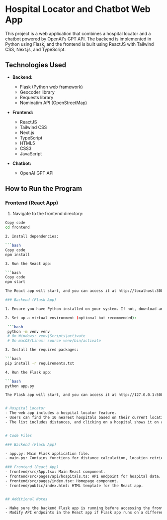 # Hospital Locator and Chatbot Web App

This project is a web application that combines a hospital locator and a chatbot powered by OpenAI's GPT API. The backend is implemented in Python using Flask, and the frontend is built using ReactJS with Tailwind CSS, Next.js, and TypeScript.

## Technologies Used

- **Backend:**
  - Flask (Python web framework)
  - Geocoder library
  - Requests library
  - Nominatim API (OpenStreetMap)

- **Frontend:**
  - ReactJS
  - Tailwind CSS
  - Next.js
  - TypeScript
  - HTML5
  - CSS3
  - JavaScript

- **Chatbot:**
  - OpenAI GPT API

## How to Run the Program

### Frontend (React App)
1. Navigate to the frontend directory:

  ```bash
  Copy code
  cd frontend

2. Install dependencies:

  ```bash
  Copy code
  npm install

3. Run the React app:

  ```bash
  Copy code
  npm start

The React app will start, and you can access it at http://localhost:3000/.

### Backend (Flask App)

1. Ensure you have Python installed on your system. If not, download and install it from [python.org](https://www.python.org/).

2. Set up a virtual environment (optional but recommended):

   ```bash
   python -m venv venv
   # On Windows: venv\Scripts\activate
   # On macOS/Linux: source venv/bin/activate

3. Install the required packages:

  ```bash
  pip install -r requirements.txt

4. Run the Flask app:

  ```bash
  python app.py

The Flask app will start, and you can access it at http://127.0.0.1:5000/nearest_hospitals.


# Hospital Locator
- The web app includes a hospital locator feature.
- Users can find the 10 nearest hospitals based on their current location.
- The list includes distances, and clicking on a hospital shows it on an embedded map with directions.


# Code Files

### Backend (Flask App)

- app.py: Main Flask application file.
- main.py: Contains functions for distance calculation, location retrieval, and hospital search.

### Frontend (React App)
- frontend/src/App.tsx: Main React component.
- frontend/src/pages/api/hospitals.ts: API endpoint for hospital data.
- frontend/src/pages/index.tsx: Homepage component.
- frontend/public/index.html: HTML template for the React app.


## Additional Notes

- Make sure the backend Flask app is running before accessing the frontend.
- Modify API endpoints in the React app if Flask app runs on a different port.

